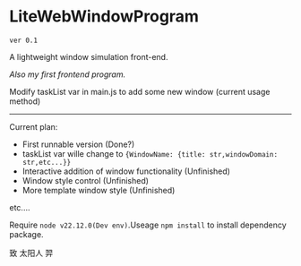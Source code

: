 # LiteWebWindowProgram

`ver 0.1`


A lightweight window simulation front-end.

*Also my first frontend program.*

Modify taskList var in main.js to add some new window (current usage method)

---

Current plan:

* First runnable version (Done?)
* taskList var wille change to `{WindowName: {title: str,windowDomain: str,etc...}}`
* Interactive addition of window functionality (Unfinished)
* Window style control (Unfinished)
* More template window style (Unfinished)

etc....

Require `node v22.12.0(Dev env)`.Useage `npm install` to install dependency package.


致 太阳人 羿
